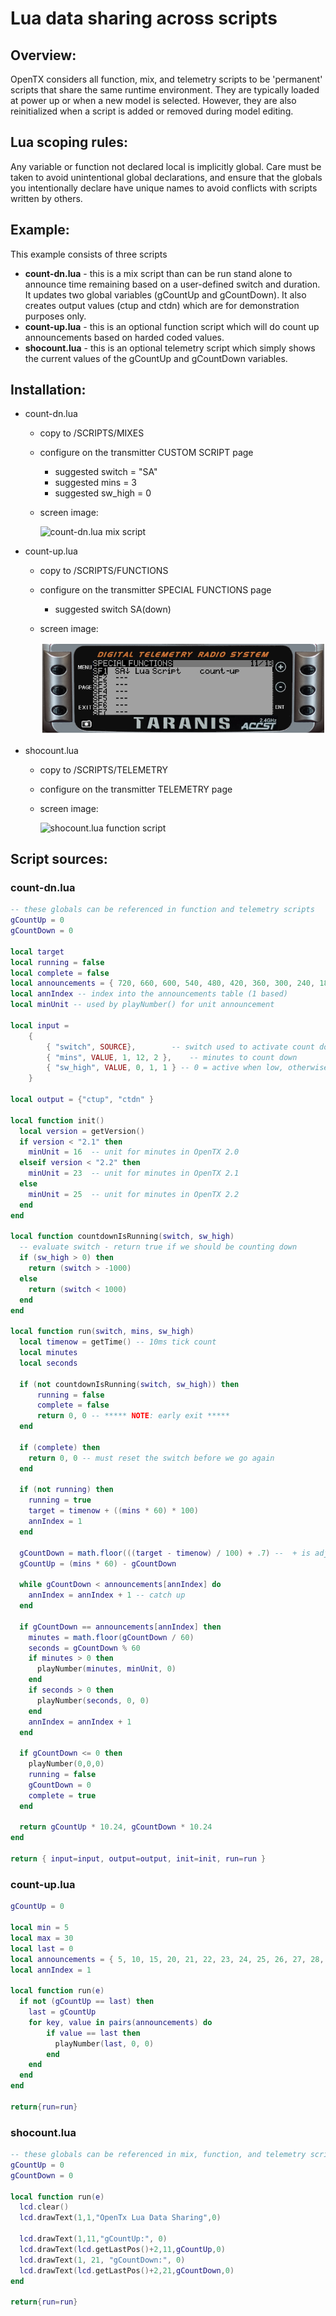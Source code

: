 # Lua data sharing across scripts

## Overview:

OpenTX considers all function, mix, and telemetry scripts to be 'permanent' scripts that share the same runtime environment. They are typically loaded at power up or when a new model is selected. However, they are also reinitialized when a script is added or removed during model editing.

## Lua scoping rules:

Any variable or function not declared local is implicitly global. Care must be taken to avoid unintentional global declarations, and ensure that the globals you intentionally declare have unique names to avoid conflicts with scripts written by others.

## Example:

This example consists of three scripts

* **count-dn.lua** - this is a mix script than can be run stand alone to announce time remaining based on a user-defined switch and duration.  It updates two global variables \(gCountUp and gCountDown\).  It also creates output values \(ctup and ctdn\) which are for demonstration purposes only.
* **count-up.lua** - this is an optional function script which will do count up announcements based on harded coded values.
* **shocount.lua** - this is an optional telemetry script which simply shows the current values of the gCountUp and gCountDown variables.

## Installation:

* count-dn.lua
  * copy to /SCRIPTS/MIXES
  * configure on the transmitter CUSTOM SCRIPT page
    * suggested switch = "SA"
    * suggested mins = 3
    * suggested sw\_high = 0
  * screen image:

    ![count-dn.lua mix script](../.gitbook/assets/count-dn.png)
* count-up.lua
  * copy to /SCRIPTS/FUNCTIONS
  * configure on the transmitter SPECIAL FUNCTIONS page
    * suggested switch SA\(down\)
  * screen image:

    ![count-up.lua function script](../.gitbook/assets/count-up%20%281%29.png)
* shocount.lua
  * copy to /SCRIPTS/TELEMETRY
  * configure on the transmitter TELEMETRY page
  * screen image:

    ![shocount.lua function script](../.gitbook/assets/shocount.png)

## Script sources:

### count-dn.lua

```lua
-- these globals can be referenced in function and telemetry scripts
gCountUp = 0
gCountDown = 0

local target
local running = false
local complete = false
local announcements = { 720, 660, 600, 540, 480, 420, 360, 300, 240, 180, 120, 105, 90, 75, 60, 55, 50, 45, 40, 35, 30, 29, 28, 27, 26, 25, 24, 23, 22, 21, 20, 19, 18, 17, 16, 15, 14, 13, 12, 11, 10, 9, 8, 7, 6, 5, 4, 3, 2, 1, 0}
local annIndex -- index into the announcements table (1 based)
local minUnit -- used by playNumber() for unit announcement

local input =
    {
        { "switch", SOURCE},        -- switch used to activate count down
        { "mins", VALUE, 1, 12, 2 },    -- minutes to count down
        { "sw_high", VALUE, 0, 1, 1 } -- 0 = active when low, otherwise active when high
    }

local output = {"ctup", "ctdn" }     

local function init()
  local version = getVersion()
  if version < "2.1" then
    minUnit = 16  -- unit for minutes in OpenTX 2.0
  elseif version < "2.2" then
    minUnit = 23  -- unit for minutes in OpenTX 2.1
  else
    minUnit = 25  -- unit for minutes in OpenTX 2.2
  end
end

local function countdownIsRunning(switch, sw_high)
  -- evaluate switch - return true if we should be counting down
  if (sw_high > 0) then
    return (switch > -1000)
  else
    return (switch < 1000)
  end
end

local function run(switch, mins, sw_high)
  local timenow = getTime() -- 10ms tick count
  local minutes
  local seconds

  if (not countdownIsRunning(switch, sw_high)) then
      running = false
      complete = false
      return 0, 0 -- ***** NOTE: early exit *****
  end

  if (complete) then
    return 0, 0 -- must reset the switch before we go again
  end

  if (not running) then
    running = true
    target = timenow + ((mins * 60) * 100)
    annIndex = 1
  end

  gCountDown = math.floor(((target - timenow) / 100) + .7) --  + is adj. to for announcement lag
  gCountUp = (mins * 60) - gCountDown

  while gCountDown < announcements[annIndex] do
    annIndex = annIndex + 1 -- catch up
  end

  if gCountDown == announcements[annIndex] then
    minutes = math.floor(gCountDown / 60)
    seconds = gCountDown % 60
    if minutes > 0 then
      playNumber(minutes, minUnit, 0)
    end
    if seconds > 0 then
      playNumber(seconds, 0, 0)
    end
    annIndex = annIndex + 1
  end

  if gCountDown <= 0 then
    playNumber(0,0,0)
    running = false
    gCountDown = 0
    complete = true
  end

  return gCountUp * 10.24, gCountDown * 10.24
end

return { input=input, output=output, init=init, run=run }
```

### count-up.lua

```lua
gCountUp = 0

local min = 5
local max = 30
local last = 0
local announcements = { 5, 10, 15, 20, 21, 22, 23, 24, 25, 26, 27, 28, 29 }
local annIndex = 1

local function run(e)
  if not (gCountUp == last) then
    last = gCountUp
    for key, value in pairs(announcements) do
        if value == last then
          playNumber(last, 0, 0)
        end
    end    
  end
end

return{run=run}
```

### shocount.lua

```lua
-- these globals can be referenced in mix, function, and telemetry scripts
gCountUp = 0
gCountDown = 0

local function run(e)
  lcd.clear()
  lcd.drawText(1,1,"OpenTx Lua Data Sharing",0)

  lcd.drawText(1,11,"gCountUp:", 0)
  lcd.drawText(lcd.getLastPos()+2,11,gCountUp,0)
  lcd.drawText(1, 21, "gCountDown:", 0)
  lcd.drawText(lcd.getLastPos()+2,21,gCountDown,0)
end

return{run=run}
```

